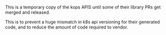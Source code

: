 This is a temporary copy of the kops APIS until some of their library PRs get merged and released.

This is to prevent a huge mismatch in k8s api versioning for their generated code, and
to reduce the amount of code required to vendor.
